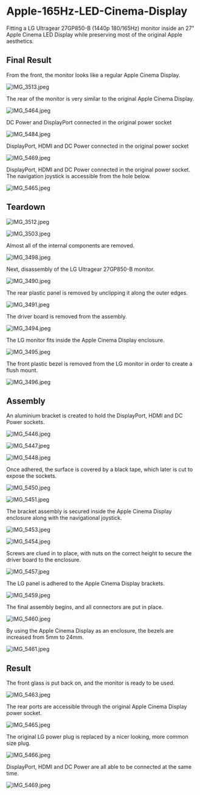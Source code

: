 # Apple-165Hz-LED-Cinema-Display
Fitting a LG Ultragear 27GP850-B (1440p 180/165Hz) monitor inside an 27" Apple Cinema LED Display while preserving most of the original Apple aesthetics.

## Final Result

From the front, the monitor looks like a regular Apple Cinema Display.

![IMG_3513.jpeg](images/IMG_3513.jpeg)

The rear of the monitor is very similar to the original Apple Cinema Display.

![IMG_5464.jpeg](images/IMG_5464.jpeg)

DC Power and DisplayPort connected in the original power socket

![IMG_5484.jpeg](images/IMG_5484.jpeg)

DisplayPort, HDMI and DC Power connected in the original power socket

![IMG_5469.jpeg](images/IMG_5469.jpeg)

DisplayPort, HDMI and DC Power connected in the original power socket. The navigation joystick is accessible from the hole below.

![IMG_5465.jpeg](images/IMG_5465.jpeg)

## Teardown

![IMG_3512.jpeg](images/IMG_3512.jpeg)

![IMG_3503.jpeg](images/IMG_3503.jpeg)

Almost all of the internal components are removed.

![IMG_3498.jpeg](images/IMG_3498.jpeg)

Next, disassembly of the LG Ultragear 27GP850-B monitor.

![IMG_3490.jpeg](images/IMG_3490.jpeg)

The rear plastic panel is removed by unclipping it along the outer edges.

![IMG_3491.jpeg](images/IMG_3491.jpeg)

The driver board is removed from the assembly.

![IMG_3494.jpeg](images/IMG_3494.jpeg)

The LG monitor fits inside the Apple Cinema Display enclosure.

![IMG_3495.jpeg](images/IMG_3495.jpeg)

The front plastic bezel is removed from the LG monitor in order to create a flush mount.

![IMG_3496.jpeg](images/IMG_3496.jpeg)

## Assembly

An aluminium bracket is created to hold the DisplayPort, HDMI and DC Power sockets.

![IMG_5446.jpeg](images/IMG_5446.jpeg)

![IMG_5447.jpeg](images/IMG_5447.jpeg)

![IMG_5448.jpeg](images/IMG_5448.jpeg)

Once adhered, the surface is covered by a black tape, which later is cut to expose the sockets.

![IMG_5450.jpeg](images/IMG_5450.jpeg)

![IMG_5451.jpeg](images/IMG_5451.jpeg)

The bracket assembly is secured inside the Apple Cinema Display enclosure along with the navigational joystick.

![IMG_5453.jpeg](images/IMG_5453.jpeg)

![IMG_5454.jpeg](images/IMG_5454.jpeg)

Screws are clued in to place, with nuts on the correct height to secure the driver board to the enclosure.

![IMG_5457.jpeg](images/IMG_5457.jpeg)

The LG panel is adhered to the Apple Cinema Display brackets.

![IMG_5459.jpeg](images/IMG_5459.jpeg)

The final assembly begins, and all connectors are put in place.

![IMG_5460.jpeg](images/IMG_5460.jpeg)

By using the Apple Cinema Display as an enclosure, the bezels are increased from 5mm to 24mm.

![IMG_5461.jpeg](images/IMG_5461.jpeg)

## Result

The front glass is put back on, and the monitor is ready to be used.

![IMG_5463.jpeg](images/IMG_5463.jpeg)

The rear ports are accessible through the original Apple Cinema Display power socket.

![IMG_5465.jpeg](images/IMG_5465.jpeg)

The original LG power plug is replaced by a nicer looking, more common size plug.

![IMG_5466.jpeg](images/IMG_5466.jpeg)

DisplayPort, HDMI and DC Power are all able to be connected at the same time.

![IMG_5469.jpeg](images/IMG_5469.jpeg)
